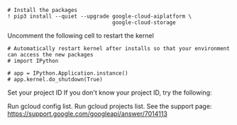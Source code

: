 ```
# Install the packages
! pip3 install --quiet --upgrade google-cloud-aiplatform \
                                 google-cloud-storage
```

Uncomment the following cell to restart the kernel
```
# Automatically restart kernel after installs so that your environment can access the new packages
# import IPython

# app = IPython.Application.instance()
# app.kernel.do_shutdown(True)
```

Set your project ID
If you don't know your project ID, try the following:

Run gcloud config list.
Run gcloud projects list.
See the support page: https://support.google.com/googleapi/answer/7014113


